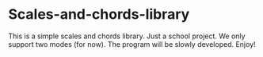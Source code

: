 # Scales-and-chords-library
This is a simple scales and chords library. Just a school project. We only support two modes (for now). The program will be slowly developed. Enjoy!
